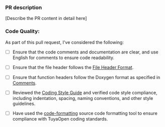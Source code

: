 ### PR description
[Describe the PR content in detail here]


### Code Quality:
As part of this pull request, I've considered the following:
- [ ] Ensure that the code comments and documentation are clear, and use English for comments to ensure code readability.

- [ ] Ensure that the file header follows the [File Header Format](https://www.tuyaopen.ai/docs/contribute/coding-style-guide#file-header-format).

- [ ] Ensure that function headers follow the Doxygen format as specified in [Comments](https://www.tuyaopen.ai/docs/contribute/coding-style-guide#comments).

- [ ] Reviewed the [Coding Style Guide](https://www.tuyaopen.ai/docs/contribute/coding-style-guide) and verified code style compliance, including indentation, spacing, naming conventions, and other style guidelines.

- [ ] Have used the [code-formatting](https://www.tuyaopen.ai/docs/contribute/coding-style-guide#code-formatting) source code formatting tool to ensure compliance with TuyaOpen coding standards.


